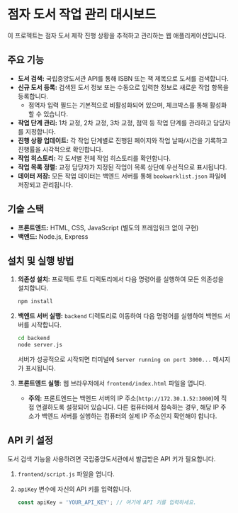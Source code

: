 # 점자 도서 작업 관리 대시보드

이 프로젝트는 점자 도서 제작 진행 상황을 추적하고 관리하는 웹 애플리케이션입니다.

## 주요 기능

*   **도서 검색:** 국립중앙도서관 API를 통해 ISBN 또는 책 제목으로 도서를 검색합니다.
*   **신규 도서 등록:** 검색된 도서 정보 또는 수동으로 입력한 정보로 새로운 작업 항목을 등록합니다.
    *   점역자 입력 필드는 기본적으로 비활성화되어 있으며, 체크박스를 통해 활성화할 수 있습니다.
*   **작업 단계 관리:** 1차 교정, 2차 교정, 3차 교정, 점역 등 작업 단계를 관리하고 담당자를 지정합니다.
*   **진행 상황 업데이트:** 각 작업 단계별로 진행된 페이지와 작업 날짜/시간을 기록하고 진행률을 시각적으로 확인합니다.
*   **작업 히스토리:** 각 도서별 전체 작업 히스토리를 확인합니다.
*   **작업 목록 정렬:** 교정 담당자가 지정된 작업이 목록 상단에 우선적으로 표시됩니다.
*   **데이터 저장:** 모든 작업 데이터는 백엔드 서버를 통해 `bookworklist.json` 파일에 저장되고 관리됩니다.

## 기술 스택

*   **프론트엔드:** HTML, CSS, JavaScript (별도의 프레임워크 없이 구현)
*   **백엔드:** Node.js, Express

## 설치 및 실행 방법

1.  **의존성 설치:** 프로젝트 루트 디렉토리에서 다음 명령어를 실행하여 모든 의존성을 설치합니다.

    ```bash
    npm install
    ```

2.  **백엔드 서버 실행:** `backend` 디렉토리로 이동하여 다음 명령어를 실행하여 백엔드 서버를 시작합니다.

    ```bash
    cd backend
    node server.js
    ```
    서버가 성공적으로 시작되면 터미널에 `Server running on port 3000...` 메시지가 표시됩니다.

3.  **프론트엔드 실행:** 웹 브라우저에서 `frontend/index.html` 파일을 엽니다.
    *   **주의:** 프론트엔드는 백엔드 서버의 IP 주소(`http://172.30.1.52:3000`)에 직접 연결하도록 설정되어 있습니다. 다른 컴퓨터에서 접속하는 경우, 해당 IP 주소가 백엔드 서버를 실행하는 컴퓨터의 실제 IP 주소인지 확인해야 합니다.

## API 키 설정

도서 검색 기능을 사용하려면 국립중앙도서관에서 발급받은 API 키가 필요합니다.

1.  `frontend/script.js` 파일을 엽니다.
2.  `apiKey` 변수에 자신의 API 키를 입력합니다.

    ```javascript
    const apiKey = 'YOUR_API_KEY'; // 여기에 API 키를 입력하세요.
    ```